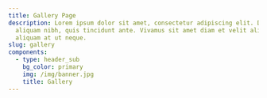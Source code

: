 ```yaml
---
title: Gallery Page
description: Lorem ipsum dolor sit amet, consectetur adipiscing elit. Duis at
  aliquam nibh, quis tincidunt ante. Vivamus sit amet diam et velit aliquam
  aliquam at ut neque.
slug: gallery
components:
  - type: header_sub
    bg_color: primary
    img: /img/banner.jpg
    title: Gallery
---
```

